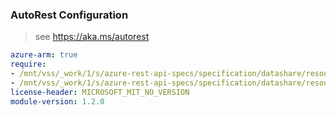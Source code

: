### AutoRest Configuration

> see https://aka.ms/autorest

``` yaml
azure-arm: true
require:
- /mnt/vss/_work/1/s/azure-rest-api-specs/specification/datashare/resource-manager/readme.md
- /mnt/vss/_work/1/s/azure-rest-api-specs/specification/datashare/resource-manager/readme.go.md
license-header: MICROSOFT_MIT_NO_VERSION
module-version: 1.2.0
```